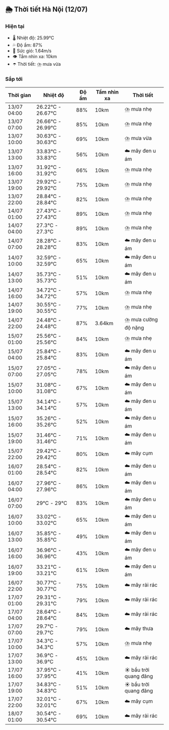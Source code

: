## 🌦️ Thời tiết Hà Nội (12/07)

### Hiện tại

- 🌡️ Nhiệt độ: 25.99℃
- 💦 Độ ẩm: 87%
- 💨 Sức gió: 1.64m/s
- 👁️ Tầm nhìn xa: 10km
- ☂️ Thời tiết: ⛈️ mưa vừa

### Sắp tới

| Thời gian | Nhiệt độ | Độ ẩm | Tầm nhìn xa | Thời tiết |
| --- | --- | --- | --- | --- |
| 13/07 04:00 | 26.22℃ - 26.67℃ | 88% | 10km | ⛈️ mưa nhẹ |
| 13/07 07:00 | 26.66℃ - 26.99℃ | 85% | 10km | ⛈️ mưa nhẹ |
| 13/07 10:00 | 30.63℃ - 30.63℃ | 69% | 10km | ⛈️ mưa vừa |
| 13/07 13:00 | 33.83℃ - 33.83℃ | 56% | 10km | ☁️ mây đen u ám |
| 13/07 16:00 | 31.92℃ - 31.92℃ | 66% | 10km | ⛈️ mưa nhẹ |
| 13/07 19:00 | 29.92℃ - 29.92℃ | 75% | 10km | ⛈️ mưa nhẹ |
| 13/07 22:00 | 28.84℃ - 28.84℃ | 82% | 10km | ⛈️ mưa nhẹ |
| 14/07 01:00 | 27.43℃ - 27.43℃ | 89% | 10km | ⛈️ mưa nhẹ |
| 14/07 04:00 | 27.3℃ - 27.3℃ | 89% | 10km | ⛈️ mưa nhẹ |
| 14/07 07:00 | 28.28℃ - 28.28℃ | 83% | 10km | ☁️ mây đen u ám |
| 14/07 10:00 | 32.59℃ - 32.59℃ | 65% | 10km | ☁️ mây đen u ám |
| 14/07 13:00 | 35.73℃ - 35.73℃ | 51% | 10km | ☁️ mây đen u ám |
| 14/07 16:00 | 34.72℃ - 34.72℃ | 57% | 10km | ⛈️ mưa nhẹ |
| 14/07 19:00 | 30.55℃ - 30.55℃ | 77% | 10km | ⛈️ mưa nhẹ |
| 14/07 22:00 | 24.48℃ - 24.48℃ | 87% | 3.64km | ⛈️ mưa cường độ nặng |
| 15/07 01:00 | 25.56℃ - 25.56℃ | 84% | 10km | ⛈️ mưa nhẹ |
| 15/07 04:00 | 25.84℃ - 25.84℃ | 83% | 10km | ☁️ mây đen u ám |
| 15/07 07:00 | 27.05℃ - 27.05℃ | 78% | 10km | ☁️ mây đen u ám |
| 15/07 10:00 | 31.08℃ - 31.08℃ | 67% | 10km | ☁️ mây đen u ám |
| 15/07 13:00 | 34.14℃ - 34.14℃ | 57% | 10km | ☁️ mây đen u ám |
| 15/07 16:00 | 35.26℃ - 35.26℃ | 52% | 10km | ☁️ mây đen u ám |
| 15/07 19:00 | 31.46℃ - 31.46℃ | 71% | 10km | ☁️ mây đen u ám |
| 15/07 22:00 | 29.42℃ - 29.42℃ | 80% | 10km | ☁️ mây cụm |
| 16/07 01:00 | 28.54℃ - 28.54℃ | 82% | 10km | ☁️ mây đen u ám |
| 16/07 04:00 | 27.96℃ - 27.96℃ | 86% | 10km | ☁️ mây đen u ám |
| 16/07 07:00 | 29℃ - 29℃ | 83% | 10km | ☁️ mây đen u ám |
| 16/07 10:00 | 33.02℃ - 33.02℃ | 65% | 10km | ☁️ mây đen u ám |
| 16/07 13:00 | 35.85℃ - 35.85℃ | 49% | 10km | ☁️ mây đen u ám |
| 16/07 16:00 | 36.96℃ - 36.96℃ | 43% | 10km | ☁️ mây đen u ám |
| 16/07 19:00 | 33.21℃ - 33.21℃ | 61% | 10km | ☁️ mây đen u ám |
| 16/07 22:00 | 30.77℃ - 30.77℃ | 75% | 10km | ☁️ mây rải rác |
| 17/07 01:00 | 29.31℃ - 29.31℃ | 79% | 10km | ☁️ mây rải rác |
| 17/07 04:00 | 28.64℃ - 28.64℃ | 84% | 10km | ☁️ mây rải rác |
| 17/07 07:00 | 29.7℃ - 29.7℃ | 79% | 10km | ☁️ mây thưa |
| 17/07 10:00 | 34.3℃ - 34.3℃ | 57% | 10km | ⛈️ mưa nhẹ |
| 17/07 13:00 | 36.9℃ - 36.9℃ | 45% | 10km | ☁️ mây rải rác |
| 17/07 16:00 | 37.95℃ - 37.95℃ | 41% | 10km | ☀️ bầu trời quang đãng |
| 17/07 19:00 | 34.83℃ - 34.83℃ | 51% | 10km | ☀️ bầu trời quang đãng |
| 17/07 22:00 | 32.01℃ - 32.01℃ | 67% | 10km | ☁️ mây cụm |
| 18/07 01:00 | 30.54℃ - 30.54℃ | 69% | 10km | ☁️ mây rải rác |
